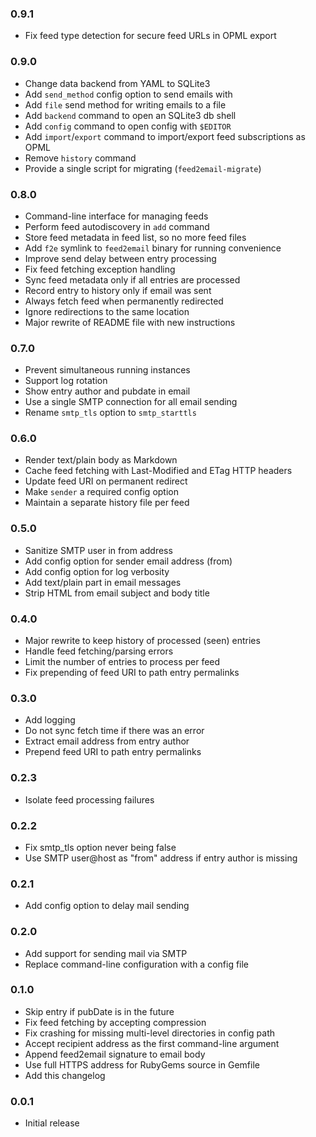 ### 0.9.1

* Fix feed type detection for secure feed URLs in OPML export

### 0.9.0

* Change data backend from YAML to SQLite3
* Add `send_method` config option to send emails with
* Add `file` send method for writing emails to a file
* Add `backend` command to open an SQLite3 db shell
* Add `config` command to open config with `$EDITOR`
* Add `import`/`export` command to import/export feed subscriptions as OPML
* Remove `history` command
* Provide a single script for migrating (`feed2email-migrate`)

### 0.8.0

* Command-line interface for managing feeds
* Perform feed autodiscovery in `add` command
* Store feed metadata in feed list, so no more feed files
* Add `f2e` symlink to `feed2email` binary for running convenience
* Improve send delay between entry processing
* Fix feed fetching exception handling
* Sync feed metadata only if all entries are processed
* Record entry to history only if email was sent
* Always fetch feed when permanently redirected
* Ignore redirections to the same location
* Major rewrite of README file with new instructions

### 0.7.0

* Prevent simultaneous running instances
* Support log rotation
* Show entry author and pubdate in email
* Use a single SMTP connection for all email sending
* Rename `smtp_tls` option to `smtp_starttls`

### 0.6.0

* Render text/plain body as Markdown
* Cache feed fetching with Last-Modified and ETag HTTP headers
* Update feed URI on permanent redirect
* Make `sender` a required config option
* Maintain a separate history file per feed

### 0.5.0

* Sanitize SMTP user in from address
* Add config option for sender email address (from)
* Add config option for log verbosity
* Add text/plain part in email messages
* Strip HTML from email subject and body title

### 0.4.0

* Major rewrite to keep history of processed (seen) entries
* Handle feed fetching/parsing errors
* Limit the number of entries to process per feed
* Fix prepending of feed URI to path entry permalinks

### 0.3.0

* Add logging
* Do not sync fetch time if there was an error
* Extract email address from entry author
* Prepend feed URI to path entry permalinks

### 0.2.3

* Isolate feed processing failures

### 0.2.2

* Fix smtp_tls option never being false
* Use SMTP user@host as "from" address if entry author is missing

### 0.2.1

* Add config option to delay mail sending

### 0.2.0

* Add support for sending mail via SMTP
* Replace command-line configuration with a config file

### 0.1.0

* Skip entry if pubDate is in the future
* Fix feed fetching by accepting compression
* Fix crashing for missing multi-level directories in config path
* Accept recipient address as the first command-line argument
* Append feed2email signature to email body
* Use full HTTPS address for RubyGems source in Gemfile
* Add this changelog

### 0.0.1

* Initial release
